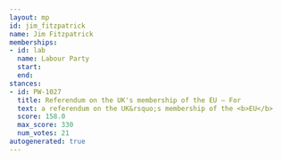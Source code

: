 ```yaml
---
layout: mp
id: jim_fitzpatrick
name: Jim Fitzpatrick
memberships:
- id: lab
  name: Labour Party
  start: 
  end: 
stances:
- id: PW-1027
  title: Referendum on the UK's membership of the EU — For
  text: a referendum on the UK&rsquo;s membership of the <b>EU</b>
  score: 158.0
  max_score: 330
  num_votes: 21
autogenerated: true
---
```

